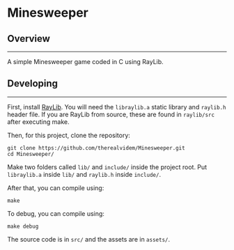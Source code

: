 # Minesweeper

## Overview
---

A simple Minesweeper game coded in C using RayLib.

## Developing
---

First, install [RayLib](https://www.raylib.com/index.html). You will need the `libraylib.a` static library and `raylib.h` header file. If you are RayLib from source, these are found in `raylib/src` after executing make.

Then, for this project, clone the repository:

```
git clone https://github.com/therealvidem/Minesweeper.git
cd Minesweeper/
```

Make two folders called `lib/` and `include/` inside the project root. Put `libraylib.a` inside `lib/` and `raylib.h` inside `include/`.

After that, you can compile using:

```
make
```

To debug, you can compile using:

```
make debug
```

The source code is in `src/` and the assets are in `assets/`.
